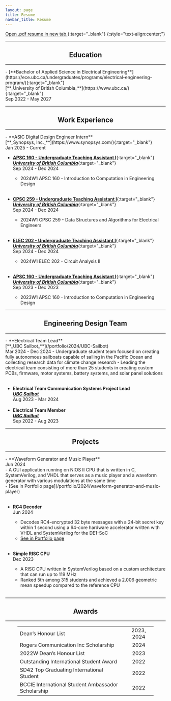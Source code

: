 ```yaml
---
layout: page
title: Resume
navbar_title: Resume
---
```

[Open .pdf resume in new tab.](assets/resume.pdf){:target="_blank"}
{:style="text-align:center;"}

<hr><center><h2>Education</h2></center><hr>
- [**Bachelor of Applied Science in Electrical Engineering**](https://ece.ubc.ca/undergraduates/programs/electrical-engineering-program/){:target="_blank"} <br>
  [**_University of British Columbia_**](https://www.ubc.ca/){:target="_blank"} <br>
  Sep 2022 - May 2027

<hr><center><h2>Work Experience</h2></center><hr>
- **ASIC Digital Design Engineer Intern** <br>
  [**_Synopsys, Inc._**](https://www.synopsys.com/){:target="_blank"} <br>
  Jan 2025 - Current <br>
  
- [**APSC 160 - Undergraduate Teaching Assistant I**](https://vancouver.calendar.ubc.ca/course-descriptions/courses/apscv-160-introduction-computation-engineering-design){:target="_blank"} <br>
  [**_University of British Columbia_**](https://www.ubc.ca/){:target="_blank"} <br>
  Sep 2024 - Dec 2024 <br>
  - 2024W1 APSC 160 - Introduction to Computation in Engineering Design<br><br>
  
- [**CPSC 259 - Undergraduate Teaching Assistant I**](https://vancouver.calendar.ubc.ca/course-descriptions/courses/cpscv-259-data-structures-and-algorithms-electrical-engineers){:target="_blank"} <br>
  [**_University of British Columbia_**](https://www.ubc.ca/){:target="_blank"} <br>
  Sep 2024 - Dec 2024 <br>
  - 2024W1 CPSC 259 - Data Structures and Algorithms for Electrical Engineers<br><br>

- [**ELEC 202 - Undergraduate Teaching Assistant I**](https://vancouver.calendar.ubc.ca/course-descriptions/courses/elecv-202-circuit-analysis-ii){:target="_blank"} <br>
  [**_University of British Columbia_**](https://www.ubc.ca/){:target="_blank"} <br>
  Sep 2024 - Dec 2024 <br>
  - 2024W1 ELEC 202 - Circuit Analysis II<br><br>

- [**APSC 160 - Undergraduate Teaching Assistant I**](https://vancouver.calendar.ubc.ca/course-descriptions/courses/apscv-160-introduction-computation-engineering-design){:target="_blank"} <br>
  [**_University of British Columbia_**](https://www.ubc.ca/){:target="_blank"} <br>
  Sep 2023 - Dec 2023 <br>
  - 2023W1 APSC 160 - Introduction to Computation in Engineering Design

<hr><center><h2>Engineering Design Team</h2></center><hr>
- **Electrical Team Lead** <br>
  [**_UBC Sailbot_**](/portfolio/2024/UBC-Sailbot) <br>
  Mar 2024 - Dec 2024
  - Undergraduate student team focused on creating fully autonomous sailboats capable of sailing in the Pacific Ocean and collecting research data for climate change research
  - Leading the electrical team consisting of more than 25 students in creating custom PCBs, firmware, motor systems, battery systems, and solar panel solutions<br><br>
  
- **Electrical Team Communication Systems Project Lead** <br>
  [**_UBC Sailbot_**](/portfolio/2024/UBC-Sailbot) <br>
  Aug 2023 - Mar 2024
  <br><br>
- **Electrical Team Member** <br>
  [**_UBC Sailbot_**](/portfolio/2024/UBC-Sailbot) <br>
  Sep 2022 - Aug 2023
  
<hr><center><h2>Projects</h2></center><hr>
- **Waveform Generator and Music Player**<br>
  Jun 2024 <br>
  - A GUI application running on NIOS II CPU that is written in C, SystemVerilog, and VHDL that serves as a music player and a waveform generator with various modulations at the same time<br>
  - [See in Portfolio page](/portfolio/2024/waveform-generator-and-music-player) <br><br>

- **RC4 Decoder**<br>
  Jun 2024 <br>
  - Decodes RC4-encrypted 32 byte messages with a 24-bit secret key within 1 second using a 64-core
hardware accelerator written with VHDL and SystemVerilog for the DE1-SoC<br>
  - [See in Portfolio page](/portfolio/2024/rc4-decoder) <br><br>

- **Simple RISC CPU**<br>
  Dec 2023 <br>
  - A RISC CPU written in SystemVerilog based on a custom architecture that can run up to 119 MHz <br>
  - Ranked 5th among 315 students and achieved a 2.006 geometric mean speedup compared to the reference CPU <br><br>
  
<hr><center><h2>Awards</h2></center><hr>
<table style="margin-left: auto; margin-right: auto;width: 85%">
    <tr>
        <td>Dean’s Honour List</td>
        <td><center>2023, 2024</center></td>
    </tr>
    <tr>
        <td>Rogers Communication Inc Scholarship</td>
        <td><center>2024</center></td>
    </tr>
    <tr>
        <td>2022W Dean’s Honour List</td>
        <td><center>2023</center></td>
    </tr>
    <tr>
        <td>Outstanding International Student Award</td>
        <td><center>2022</center></td>
    </tr>
    <tr>
        <td>SD42 Top Graduating International Student</td>
        <td><center>2022</center></td>
    </tr>
        <tr>
        <td>BCCIE International Student Ambassador Scholarship</td>
        <td><center>2022</center></td>
    </tr>
</table>
